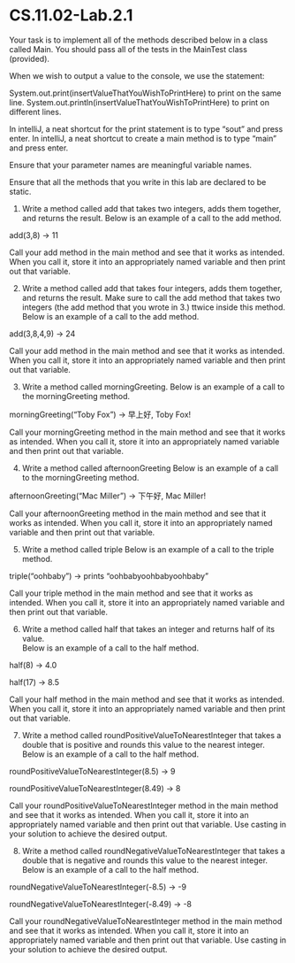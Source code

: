 # CS.11.02-Lab.2.1

Your task is to implement all of the methods described below in a class called Main.
You should pass all of the tests in the MainTest class (provided).

When we wish to output a value to the console, we use the statement:

System.out.print(insertValueThatYouWishToPrintHere) to print on the same line.
System.out.println(insertValueThatYouWishToPrintHere) to print on different lines.

In intelliJ, a neat shortcut for the print statement is to type “sout” and press enter.
In intelliJ, a neat shortcut to create a main method is to type “main” and press enter.	

Ensure that your parameter names are meaningful variable names.

Ensure that all the methods that you write in this lab are declared to be static. 

1. Write a method called add that takes two integers, adds them together, and returns the result. 
Below is an example of a call to the add method.

add(3,8) → 11	

Call your add method in the main method and see that it works as intended. When you call it, store it into an appropriately named variable and then print out that variable. 

2. Write a method called add that takes four integers, adds them together, and returns the result. Make sure to call the add method that takes two integers (the add method that you wrote in 3.) ttwice inside this method.
Below is an example of a call to the add method.

add(3,8,4,9) → 24	

Call your add method in the main method and see that it works as intended. When you call it, store it into an appropriately named variable and then print out that variable. 

3. Write a method called morningGreeting. 
Below is an example of a call to the morningGreeting method.

morningGreeting(“Toby Fox”) → 早上好, Toby Fox!		

Call your morningGreeting method in the main method and see that it works as intended.	 When you call it, store it into an appropriately named variable and then print out that variable. 

4. Write a method called afternoonGreeting
Below is an example of a call to the morningGreeting method.

afternoonGreeting(“Mac Miller”) → 下午好, Mac Miller!	

Call your afternoonGreeting method in the main method and see that it works as intended. When you call it, store it into an appropriately named variable and then print out that variable.

5. Write a method called triple
Below is an example of a call to the triple method.

triple(“oohbaby”) → prints “oohbabyoohbabyoohbaby”	

Call your triple method in the main method and see that it works as intended. When you call it, store it into an appropriately named variable and then print out that variable. 

6. Write a method called half that takes an integer and returns half of its value.  
Below is an example of a call to the half method.

half(8) → 4.0

half(17) → 8.5	

Call your half method in the main method and see that it works as intended. When you call it, store it into an appropriately named variable and then print out that variable.  

7. Write a method called roundPositiveValueToNearestInteger that takes a double that is positive and rounds this value to the nearest integer. 
Below is an example of a call to the half method.

roundPositiveValueToNearestInteger(8.5) → 9

roundPositiveValueToNearestInteger(8.49) → 8	

Call your roundPositiveValueToNearestInteger method in the main method and see that it works as intended. When you call it, store it into an appropriately named variable and then print out that variable. Use casting in your solution to achieve the desired output. 

8. Write a method called roundNegativeValueToNearestInteger that takes a double that is negative and rounds this value to the nearest integer.
Below is an example of a call to the half method.

roundNegativeValueToNearestInteger(-8.5) → -9

roundNegativeValueToNearestInteger(-8.49) → -8	

Call your roundNegativeValueToNearestInteger method in the main method and see that it works as intended. When you call it, store it into an appropriately named variable and then print out that variable. Use casting in your solution to achieve the desired output. 
